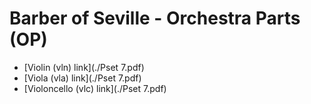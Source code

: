 # Barber of Seville - Orchestra Parts (OP) 

- [Violin (vln) link](./Pset 7.pdf)
- [Viola (vla) link](./Pset 7.pdf)
- [Violoncello (vlc) link](./Pset 7.pdf)
